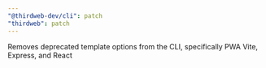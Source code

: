 ```yaml
---
"@thirdweb-dev/cli": patch
"thirdweb": patch
---
```


Removes deprecated template options from the CLI, specifically PWA Vite, Express, and React
